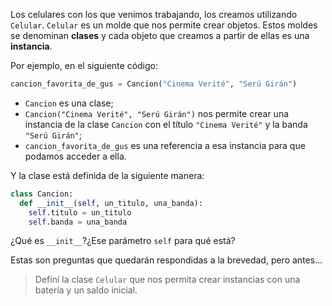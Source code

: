 Los celulares con los que venimos trabajando, los creamos utilizando `Celular`. `Celular` es un molde que nos permite crear objetos. Estos moldes se denominan **clases** y cada objeto que creamos a partir de ellas es una **instancia**. 

Por ejemplo, en el siguiente código:

```python
cancion_favorita_de_gus = Cancion("Cinema Verité", "Serú Girán")
```

* `Cancion` es una clase;
* `Cancion("Cinema Verité", "Serú Girán")` nos permite crear una instancia de la clase `Cancion` con el título `"Cinema Verité"` y la banda `"Serú Girán"`;
* `cancion_favorita_de_gus` es una referencia a esa instancia para que podamos acceder a ella.

Y la clase está definida de la siguiente manera:

```python
class Cancion:
  def __init__(self, un_titulo, una_banda):
    self.titulo = un_titulo
    self.banda = una_banda
```

¿Qué es `__init__`?¿Ese parámetro `self` para qué está? 

Estas son preguntas que quedarán respondidas a la brevedad, pero antes… 

> Definí la clase `Celular` que nos permita crear instancias con una batería y un saldo inicial.